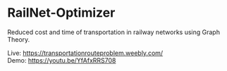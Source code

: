# RailNet-Optimizer

Reduced cost and time of transportation in railway networks using Graph Theory.

Live: https://transportationrouteproblem.weebly.com/
<br>
Demo: https://youtu.be/YfAfxRRS708
